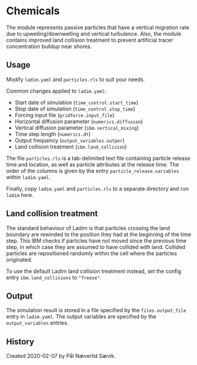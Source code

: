 # Chemicals

The module represents passive particles that have a vertical migration rate due
to upwelling/downwelling and vertical turbulence. Also, the module contains
improved land collision treatment to prevent artificial tracer concentration
buildup near shores.


## Usage

Modify `ladim.yaml` and `particles.rls` to suit your needs.

Common changes applied to `ladim.yaml`:
- Start date of simulation (`time_control.start_time`)
- Stop date of simulation (`time_control.stop_time`)
- Forcing input file (`gridforce.input_file`)
- Horizontal diffusion parameter (`numerics.diffusion`)
- Vertical diffusion parameter (`ibm.vertical_mixing`)
- Time step length (`numerics.dt`)
- Output frequency (`output_variables.outper`)
- Land collision treatment (`ibm.land_collision`)

The file `particles.rls` is a tab-delimited text file containing particle
release time and location, as well as particle attributes at the release time.
The order of the columns is given by the entry `particle_release.variables`
within `ladim.yaml`.

Finally, copy `ladim.yaml` and `particles.rls` to a separate directory and
run `ladim` here.


## Land collision treatment

The standard behaviour of Ladim is that particles crossing the land boundary
are rewinded to the position they had at the beginning of the time step. This
IBM checks if particles have not moved since the previous time step, in which
case they are assumed to have collided with land. Collided particles are
repositioned randomly within the cell where the particles originated.

To use the default Ladim land collision treatment instead, set the config entry
`ibm.land_collisions` to `"freeze"`.


## Output

The simulation result is stored in a file specified by the `files.output_file`
entry in `ladim.yaml`. The output variables are specified by the
`output_variables` entries. 


## History

Created 2020-02-07 by Pål Næverlid Sævik.
